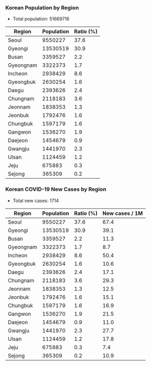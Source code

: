 ### Korean Population by Region

- Total population: 51669716

| Region    | Population | Ratio (%) |
| --------- | ---------- | --------- |
| Seoul     | 9550227    | 37.6      |
| Gyeongi   | 13530519   | 30.9      |
| Busan     | 3359527    | 2.2       |
| Gyeongnam | 3322373    | 1.7       |
| Incheon   | 2938429    | 8.6       |
| Gyeongbuk | 2630254    | 1.6       |
| Daegu     | 2393626    | 2.4       |
| Chungnam  | 2118183    | 3.6       |
| Jeonnam   | 1838353    | 1.3       |
| Jeonbuk   | 1792476    | 1.6       |
| Chungbuk  | 1597179    | 1.6       |
| Gangwon   | 1536270    | 1.9       |
| Daejeon   | 1454679    | 0.9       |
| Gwangju   | 1441970    | 2.3       |
| Ulsan     | 1124459    | 1.2       |
| Jeju      | 675883     | 0.3       |
| Sejong    | 365309     | 0.2       |

### Korean COVID-19 New Cases by Region

- Total new cases: 1714

| Region    | Population | Ratio (%) | New cases / 1M |
| --------- | ---------- | --------- | -------------- |
| Seoul     | 9550227    | 37.6      | 67.4           |
| Gyeongi   | 13530519   | 30.9      | 39.1           |
| Busan     | 3359527    | 2.2       | 11.3           |
| Gyeongnam | 3322373    | 1.7       | 8.7            |
| Incheon   | 2938429    | 8.6       | 50.4           |
| Gyeongbuk | 2630254    | 1.6       | 10.6           |
| Daegu     | 2393626    | 2.4       | 17.1           |
| Chungnam  | 2118183    | 3.6       | 29.3           |
| Jeonnam   | 1838353    | 1.3       | 12.5           |
| Jeonbuk   | 1792476    | 1.6       | 15.1           |
| Chungbuk  | 1597179    | 1.6       | 16.9           |
| Gangwon   | 1536270    | 1.9       | 21.5           |
| Daejeon   | 1454679    | 0.9       | 11.0           |
| Gwangju   | 1441970    | 2.3       | 27.7           |
| Ulsan     | 1124459    | 1.2       | 17.8           |
| Jeju      | 675883     | 0.3       | 7.4            |
| Sejong    | 365309     | 0.2       | 10.9           |
